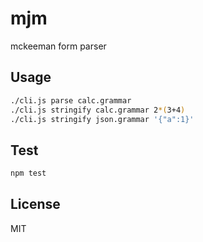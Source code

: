 # mjm
mckeeman form parser

## Usage

```sh
./cli.js parse calc.grammar
./cli.js stringify calc.grammar 2*(3+4)
./cli.js stringify json.grammar '{"a":1}'
```

## Test

```sh
npm test
```

## License

MIT
